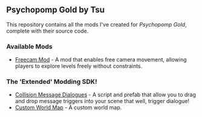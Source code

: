 ## Psychopomp Gold by Tsu

This repository contains all the mods I've created for *Psychopomp Gold*, complete with their source code.

### Available Mods

- [Freecam Mod](https://github.com/trevorftp/Psychopomp/tree/main/Freecam) - A mod that enables free camera movement, allowing players to explore levels freely without constraints.


### The 'Extended' Modding SDK!

- [Collision Message Dialogues](https://github.com/trevorftp/Psychopomp/tree/main/Extended%20SDK/MessageTrigger) - A script and prefab that allow you to drag and drop message triggers into your scene that well, trigger dialogue!
- [Custom World Map](https://github.com/trevorftp/Psychopomp/tree/main/Extended%20SDK/CustomWorldMap) - A custom world map.
